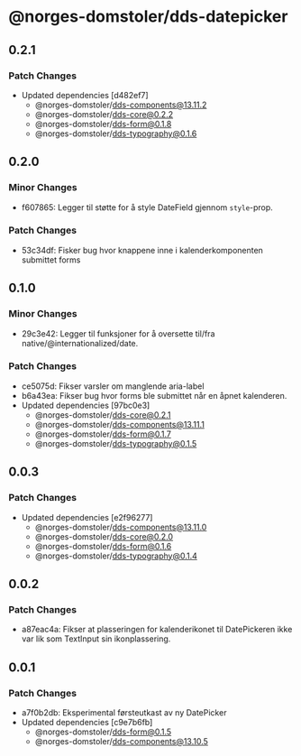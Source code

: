 # @norges-domstoler/dds-datepicker

## 0.2.1

### Patch Changes

- Updated dependencies [d482ef7]
  - @norges-domstoler/dds-components@13.11.2
  - @norges-domstoler/dds-core@0.2.2
  - @norges-domstoler/dds-form@0.1.8
  - @norges-domstoler/dds-typography@0.1.6

## 0.2.0

### Minor Changes

- f607865: Legger til støtte for å style DateField gjennom `style`-prop.

### Patch Changes

- 53c34df: Fisker bug hvor knappene inne i kalenderkomponenten submittet forms

## 0.1.0

### Minor Changes

- 29c3e42: Legger til funksjoner for å oversette til/fra native/@internationalized/date.

### Patch Changes

- ce5075d: Fikser varsler om manglende aria-label
- b6a43ea: Fikser bug hvor forms ble submittet når en åpnet kalenderen.
- Updated dependencies [97bc0e3]
  - @norges-domstoler/dds-core@0.2.1
  - @norges-domstoler/dds-components@13.11.1
  - @norges-domstoler/dds-form@0.1.7
  - @norges-domstoler/dds-typography@0.1.5

## 0.0.3

### Patch Changes

- Updated dependencies [e2f96277]
  - @norges-domstoler/dds-components@13.11.0
  - @norges-domstoler/dds-core@0.2.0
  - @norges-domstoler/dds-form@0.1.6
  - @norges-domstoler/dds-typography@0.1.4

## 0.0.2

### Patch Changes

- a87eac4a: Fikser at plasseringen for kalenderikonet til DatePickeren ikke var lik som TextInput sin ikonplassering.

## 0.0.1

### Patch Changes

- a7f0b2db: Eksperimental førsteutkast av ny DatePicker
- Updated dependencies [c9e7b6fb]
  - @norges-domstoler/dds-form@0.1.5
  - @norges-domstoler/dds-components@13.10.5
